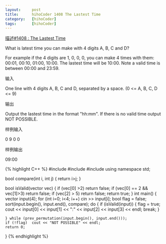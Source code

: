 ```yaml
---
layout:     post
title:      hihoCoder 1408 The Lastest Time
category:   [hihoCoder] 
tags:		[hihoCoder]
---
```


[描述#1408 : The Lastest Time](https://hihocoder.com/problemset/problem/1408)

What is latest time you can make with 4 digits A, B, C and D?

For example if the 4 digits are 1, 0, 0, 0, you can make 4 times with them: 00:01, 00:10, 01:00, 10:00. The lastest time will be 10:00. Note a valid time is between 00:00 and 23:59.

输入

One line with 4 digits A, B, C and D, separated by a space. (0 <= A, B, C, D <= 9)

输出

Output the lastest time in the format "hh:mm". If there is no valid time output NOT POSSIBLE.  

样例输入

0 9 0 0

样例输出

09:00

{% highlight C++ %}
#include <iostream>
#include <vector>
#include <algorithm>
using namespace std;

bool compare(int i, int j) {
    return i>j;
}

bool isValid(vector<int> vec) {
    if (vec[0] >2)  return false;
    if (vec[0] == 2 && vec[1]>3)    return false;
    if (vec[2] > 5) return false;
    return true;
}
int main() {
    vector<int> input(4);
    for (int i=0; i<4; i++)
        cin >> input[i];
    bool flag = false;
    sort(input.begin(), input.end(), compare);
    do {
        if (isValid(input)) {
            flag = true;
            cout << input[0] << input[1] << ":" << input[2] << input[3] << endl;
            break;
        }
        
    } while (prev_permutation(input.begin(), input.end()));
    if (!flag)  cout << "NOT POSSIBLE" << endl;
    return 0;
}
{% endhighlight %}